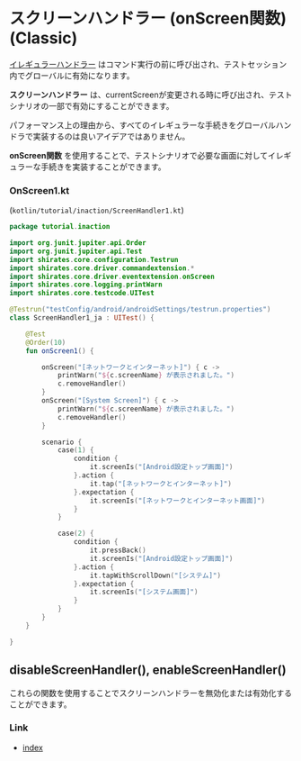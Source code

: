 # スクリーンハンドラー (onScreen関数) (Classic)

[イレギュラーハンドラー](irregular_handler_ja.md) はコマンド実行の前に呼び出され、テストセッション内でグローバルに有効になります。

**スクリーンハンドラー** は、currentScreenが変更される時に呼び出され、テストシナリオの一部で有効にすることができます。

パフォーマンス上の理由から、すべてのイレギュラーな手続きをグローバルハンドラで実装するのは良いアイデアではありません。

**onScreen関数** を使用することで、テストシナリオで必要な画面に対してイレギュラーな手続きを実装することができます。

### OnScreen1.kt

(`kotlin/tutorial/inaction/ScreenHandler1.kt`)

```kotlin
package tutorial.inaction

import org.junit.jupiter.api.Order
import org.junit.jupiter.api.Test
import shirates.core.configuration.Testrun
import shirates.core.driver.commandextension.*
import shirates.core.driver.eventextension.onScreen
import shirates.core.logging.printWarn
import shirates.core.testcode.UITest

@Testrun("testConfig/android/androidSettings/testrun.properties")
class ScreenHandler1_ja : UITest() {

    @Test
    @Order(10)
    fun onScreen1() {

        onScreen("[ネットワークとインターネット]") { c ->
            printWarn("${c.screenName} が表示されました。")
            c.removeHandler()
        }
        onScreen("[System Screen]") { c ->
            printWarn("${c.screenName} が表示されました。")
            c.removeHandler()
        }

        scenario {
            case(1) {
                condition {
                    it.screenIs("[Android設定トップ画面]")
                }.action {
                    it.tap("[ネットワークとインターネット]")
                }.expectation {
                    it.screenIs("[ネットワークとインターネット画面]")
                }
            }

            case(2) {
                condition {
                    it.pressBack()
                    it.screenIs("[Android設定トップ画面]")
                }.action {
                    it.tapWithScrollDown("[システム]")
                }.expectation {
                    it.screenIs("[システム画面]")
                }
            }
        }
    }

}
```

## disableScreenHandler(), enableScreenHandler()

これらの関数を使用することでスクリーンハンドラーを無効化または有効化することができます。

### Link

- [index](../../index_ja.md)

